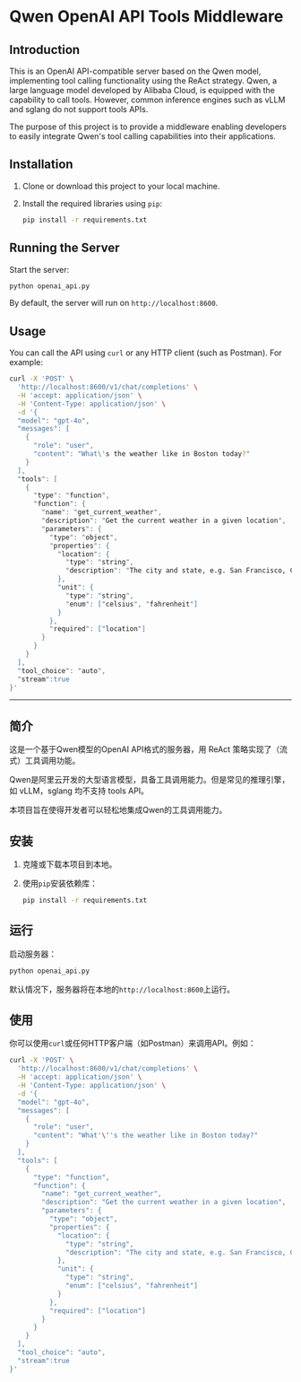 
# Qwen OpenAI API Tools Middleware

## Introduction

This is an OpenAI API-compatible server based on the Qwen model, implementing tool calling functionality using the ReAct strategy. Qwen, a large language model developed by Alibaba Cloud, is equipped with the capability to call tools. However, common inference engines such as vLLM and sglang do not support tools APIs.

The purpose of this project is to provide a middleware enabling developers to easily integrate Qwen's tool calling capabilities into their applications.

## Installation

1. Clone or download this project to your local machine.
2. Install the required libraries using `pip`:

   ```bash
   pip install -r requirements.txt
   ```

## Running the Server

Start the server:

```bash
python openai_api.py
```

By default, the server will run on `http://localhost:8600`.

## Usage

You can call the API using `curl` or any HTTP client (such as Postman). For example:

```bash
curl -X 'POST' \
  'http://localhost:8600/v1/chat/completions' \
  -H 'accept: application/json' \
  -H 'Content-Type: application/json' \
  -d '{
  "model": "gpt-4o",
  "messages": [
    {
      "role": "user",
      "content": "What\'s the weather like in Boston today?"
    }
  ],
  "tools": [
    {
      "type": "function",
      "function": {
        "name": "get_current_weather",
        "description": "Get the current weather in a given location",
        "parameters": {
          "type": "object",
          "properties": {
            "location": {
              "type": "string",
              "description": "The city and state, e.g. San Francisco, CA"
            },
            "unit": {
              "type": "string",
              "enum": ["celsius", "fahrenheit"]
            }
          },
          "required": ["location"]
        }
      }
    }
  ],
  "tool_choice": "auto", 
  "stream":true
}'
```

---

## 简介

这是一个基于Qwen模型的OpenAI API格式的服务器，用 ReAct 策略实现了（流式）工具调用功能。

Qwen是阿里云开发的大型语言模型，具备工具调用能力。但是常见的推理引擎，如 vLLM，sglang 均不支持 tools API。

本项目旨在使得开发者可以轻松地集成Qwen的工具调用能力。

## 安装

1. 克隆或下载本项目到本地。
2. 使用`pip`安装依赖库：

   ```bash
   pip install -r requirements.txt
   ```

## 运行

启动服务器：

```bash
python openai_api.py
```

默认情况下，服务器将在本地的`http://localhost:8600`上运行。

## 使用

你可以使用`curl`或任何HTTP客户端（如Postman）来调用API。例如：

```bash
curl -X 'POST' \
  'http://localhost:8600/v1/chat/completions' \
  -H 'accept: application/json' \
  -H 'Content-Type: application/json' \
  -d '{
  "model": "gpt-4o",
  "messages": [
    {
      "role": "user",
      "content": "What'\''s the weather like in Boston today?"
    }
  ],
  "tools": [
    {
      "type": "function",
      "function": {
        "name": "get_current_weather",
        "description": "Get the current weather in a given location",
        "parameters": {
          "type": "object",
          "properties": {
            "location": {
              "type": "string",
              "description": "The city and state, e.g. San Francisco, CA"
            },
            "unit": {
              "type": "string",
              "enum": ["celsius", "fahrenheit"]
            }
          },
          "required": ["location"]
        }
      }
    }
  ],
  "tool_choice": "auto", 
  "stream":true
}'
```

